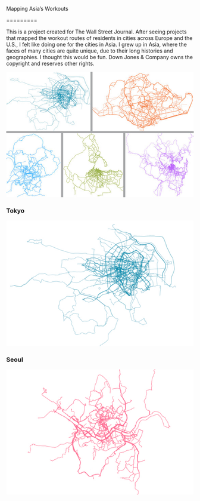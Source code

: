Mapping Asia’s Workouts

=========

This is a project created for The Wall Street Journal. After seeing projects that mapped the workout routes of residents in cities across Europe and the U.S., I felt like doing one for the cities in Asia. I grew up in Asia, where the faces of many cities are quite unique, due to their long histories and geographies. I thought this would be fun. Down Jones & Company owns the copyright and reserves other rights. 


<p align="center">
  <img src="https://github.com/shujianbu/RunInAsia/blob/master/citiesGallery.png?raw=true" alt="Five Cities Gallery"/>
</p>

### Tokyo
<p align="center">
  <img src="https://github.com/shujianbu/RunInAsia/blob/master/tokyo.png?raw=true" alt="Tokyo"/>
</p>

### Seoul
<p align="center">
  <img src="https://github.com/shujianbu/RunInAsia/blob/master/seoul.png?raw=true" alt="Seoul"/>
</p>

